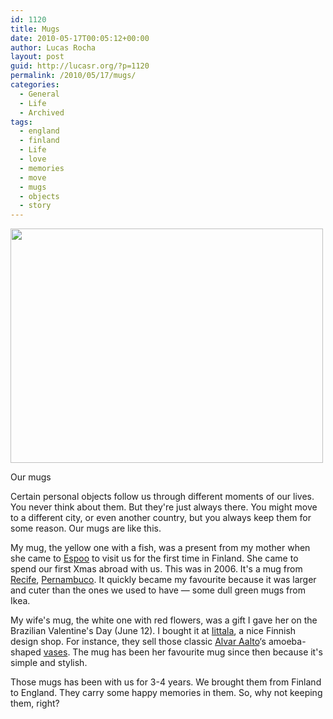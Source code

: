 ```yaml
---
id: 1120
title: Mugs
date: 2010-05-17T00:05:12+00:00
author: Lucas Rocha
layout: post
guid: http://lucasr.org/?p=1120
permalink: /2010/05/17/mugs/
categories:
  - General
  - Life
  - Archived
tags:
  - england
  - finland
  - Life
  - love
  - memories
  - move
  - mugs
  - objects
  - story
---
```

<div style="width: 510px" class="wp-caption alignnone">
  <a href="http://www.flickr.com/photos/lucasrocha/4613671496/"><img src="http://farm4.static.flickr.com/3358/4613671496_2e86a854ca.jpg" width="500" height="375" /></a>
  <p class="wp-caption-text">
    Our mugs
  </p>
</div>

Certain personal objects follow us through different moments of our lives. You
never think about them. But they're just always there. You might move to
a different city, or even another country, but you always keep them for some
reason. Our mugs are like this.

My mug, the yellow one with a fish, was a present from my mother when she came
to [Espoo](http://en.wikipedia.org/wiki/Espoo) to visit us for the first time
in Finland. She came to spend our first Xmas abroad with us. This was in 2006.
It's a mug from [Recife](http://en.wikipedia.org/wiki/Recife),
[Pernambuco](http://en.wikipedia.org/wiki/Pernambuco). It quickly became my
favourite because it was larger and cuter than the ones we used to have —
some dull green mugs from Ikea.

My wife's mug, the white one with red flowers, was a gift I gave her on
the Brazilian Valentine's Day (June 12). I bought it at
[Iittala](http://www.iittala.com/web/Iittalaweb.nsf/en/home), a nice Finnish
design shop. For instance, they sell those classic [Alvar
Aalto](http://en.wikipedia.org/wiki/Alvar_Aalto)&#8216;s amoeba-shaped
[vases](http://www.aalto.com/aalto-vases.html). The mug has been her favourite
mug since then because it's simple and stylish.

Those mugs has been with us for 3-4 years. We brought them from Finland to
England. They carry some happy memories in them. So, why not keeping them,
right?
